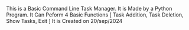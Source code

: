 This is a Basic Command Line Task Manager.
It is Made by a Python Program.
It Can Peform 4 Basic Functions [ Task Addition, Task Deletion, Show Tasks, Exit ]
It is Created on 20/sep/2024
